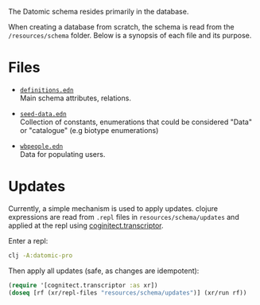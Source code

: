 The Datomic schema resides primarily in the database.

When creating a database from scratch, the schema is read from the `/resources/schema` folder.
Below is a synopsis of each file and its purpose.

# Files

* [`definitions.edn`](../resources/schema/definitions.edn)  
  Main schema attributes, relations.

* [`seed-data.edn`](../resources/schema/seed-data.edn)  
  Collection of constants, enumerations that could be considered "Data" or "catalogue" (e.g biotype enumerations)

* [`wbpeople.edn`](../resources/schema/wbpeople.edn)  
  Data for populating users.

# Updates
Currently, a simple mechanism is used to apply updates.
clojure expressions are read from `.repl` files in `resources/schema/updates` and applied at the repl using [coginitect.transcriptor][1].

Enter a repl:
```bash
clj -A:datomic-pro
```
Then apply all updates (safe, as changes are idempotent):
```clojure
(require '[cognitect.transcriptor :as xr])
(doseq [rf (xr/repl-files "resources/schema/updates")] (xr/run rf))
```

[1]:https://github.com/cognitect-labs/transcriptor/

